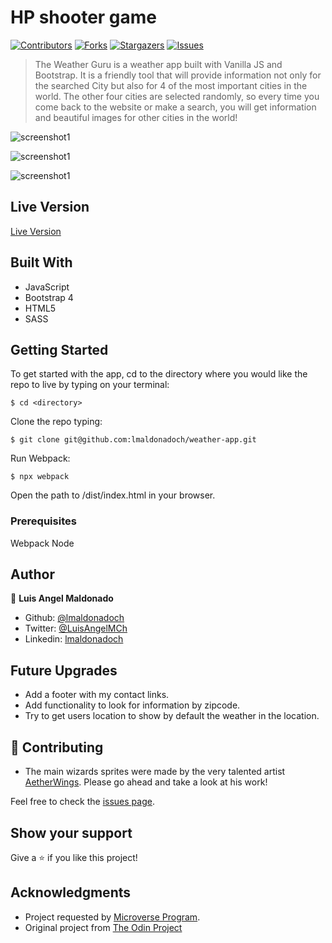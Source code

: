 # HP shooter game

[![Contributors][contributors-shield]][contributors-url]
[![Forks][forks-shield]][forks-url]
[![Stargazers][stars-shield]][stars-url]
[![Issues][issues-shield]][issues-url]

> The Weather Guru is a weather app built with Vanilla JS and Bootstrap. It is a friendly tool that will provide information not only for the searched City but also for 4 of the most important cities in the world. The other four cities are selected randomly, so every time you come back to the website or make a search, you will get information and beautiful images for other cities in the world!

![screenshot1](./src/images/screenshot02.png)

![screenshot1](./src/images/screenshot03.png)

![screenshot1](./src/images/screenshot04.png)

## Live Version

[Live Version](https://rawcdn.githack.com/lmaldonadoch/weather-app/7356e62472a4fa13a78dd7a139ebd91f89e41849/dist/index.html)

## Built With

- JavaScript
- Bootstrap 4
- HTML5
- SASS

## Getting Started

To get started with the app, cd to the directory where you would like the repo to live by typing on your terminal:

```
$ cd <directory>
```

Clone the repo typing:

```
$ git clone git@github.com:lmaldonadoch/weather-app.git
```

Run Webpack:

```
$ npx webpack
```

Open the path to /dist/index.html in your browser.

### Prerequisites

Webpack
Node

## Author

👤 **Luis Angel Maldonado**

- Github: [@lmaldonadoch](https://github.com/lmaldonadoch)
- Twitter: [@LuisAngelMCh](https://twitter.com/LuisAngelMCh)
- Linkedin: [lmaldonadoch](https://www.linkedin.com/in/lmaldonadoch)

## Future Upgrades

- Add a footer with my contact links.
- Add functionality to look for information by zipcode.
- Try to get users location to show by default the weather in the location.

## 🤝 Contributing

- The main wizards sprites were made by the very talented artist [AetherWings](https://www.deviantart.com/aetherwings). Please go ahead and take a look at his work!

Feel free to check the [issues page](https://github.com/lmaldonadoch/motorista/issues).

## Show your support

Give a ⭐️ if you like this project!

## Acknowledgments

- Project requested by [Microverse Program](https://www.microverse.org/).
- Original project from [The Odin Project](https://www.theodinproject.com/courses/javascript/lessons/weather-app)

<!-- MARKDOWN LINKS & IMAGES -->

[contributors-shield]: https://img.shields.io/github/contributors/lmaldonadoch/shooter-game.svg?style=flat-square
[contributors-url]: https://github.com/lmaldonadoch/shooter-game/graphs/contributors
[forks-shield]: https://img.shields.io/github/forks/lmaldonadoch/shooter-game.svg?style=flat-square
[forks-url]: https://github.com/lmaldonadoch/shooter-game/network/members
[stars-shield]: https://img.shields.io/github/stars/lmaldonadoch/shooter-game.svg?style=flat-square
[stars-url]: https://github.com/lmaldonadoch/shooter-game/stargazers
[issues-shield]: https://img.shields.io/github/issues/lmaldonadoch/shooter-game.svg?style=flat-square
[issues-url]: https://github.com/lmaldonadoch/shooter-game/issues

